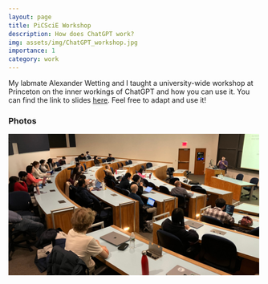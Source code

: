 ```yaml
---
layout: page
title: PiCSciE Workshop
description: How does ChatGPT work?
img: assets/img/ChatGPT_workshop.jpg
importance: 1
category: work
---
```


My labmate Alexander Wetting and I taught a university-wide workshop at Princeton on the inner workings of ChatGPT and how you can use it.
You can find the link to slides <a href="https://docs.google.com/presentation/d/1TTyePrw-p_xxUbi3rbmBI3QQpSsTI1btaQuAUvvNc8w/edit#slide=id.g206fa25c94c_0_24">here</a>.
Feel free to adapt and use it!

### Photos
<img src="/assets/img/ChatGPT_workshop.jpg" alt="ChatGPT workshop" width="500">